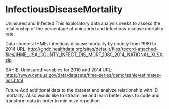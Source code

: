 # InfectiousDiseaseMortality
Uninsured and Infected
This exploratory data analysis seeks to assess the relationship of the percentage of uninsured and infectious disease mortality rate. 


Data sources:
IHME: Infectious disease mortality by county from 1980 to 2014
  URL: http://ghdx.healthdata.org/sites/default/files/record-attached-files/IHME_USA_COUNTY_INFECT_DIS_MORT_1980_2014_NATIONAL_XLSX.zip

SAHIE: Uninsured variables for 2010 and 2014
  URL: https://www.census.gov/data/datasets/time-series/demo/sahie/estimates-acs.html
  
Future 
Add additional data to the dataset and analyze relationship with ID mortality.
ALso would like to streamline and learn better ways to code and transform data in order to minimize repetition.
